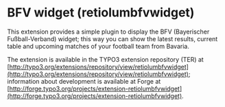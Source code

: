 # BFV widget (retiolumbfvwidget)

This extension provides a simple plugin to display the BFV (Bayerischer Fußball-Verband) widget; this way you can show the latest results, current table and upcoming matches of your football team from Bavaria.

The extension is available in the TYPO3 extension repository (TER) at [http://typo3.org/extensions/repository/view/retiolumbfvwidget](http://typo3.org/extensions/repository/view/retiolumbfvwidget); information about development is available at Forge at [http://forge.typo3.org/projects/extension-retiolumbfvwidget](http://forge.typo3.org/projects/extension-retiolumbfvwidget).
